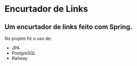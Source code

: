 # Encurtador de Links 
## Um encurtador de links feito com Spring.
No projeto fiz o uso de: 
* JPA
* PostgreSQL  
* Railway

